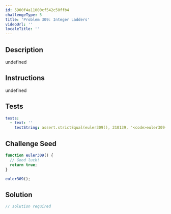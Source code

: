 ```yaml
---
id: 5900f4a11000cf542c50ffb4
challengeType: 5
title: 'Problem 309: Integer Ladders'
videoUrl: ''
localeTitle: ''
---
```


## Description
undefined

## Instructions
undefined

## Tests
<section id='tests'>

```yml
tests:
  - text: ''
    testString: assert.strictEqual(euler309(), 210139, '<code>euler309()</code> should return 210139.');

```

</section>

## Challenge Seed
<section id='challengeSeed'>

<div id='js-seed'>

```js
function euler309() {
  // Good luck!
  return true;
}

euler309();

```

</div>



</section>

## Solution
<section id='solution'>

```js
// solution required
```
</section>

